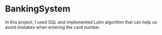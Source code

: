 # BankingSystem

In this project, I used SQL and implemented Luhn algorithm that can help us avoid mistakes when entering the card number. 
